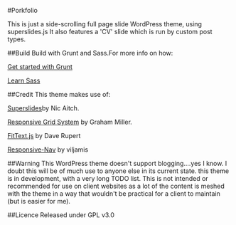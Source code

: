 #Porkfolio

This is just a side-scrolling full page slide WordPress theme, using superslides.js
It also features a 'CV' slide which is run by custom post types.

##Build
Build with Grunt and Sass.For more info on how:

[Get started with Grunt](http://gruntjs.com/getting-started)

[Learn Sass](http://sass-lang.com/guide)

##Credit
This theme makes use of:

[Superslides](https://github.com/nicinabox/superslides)by Nic Aitch.

[Responsive Grid System](https://github.com/grahammiller/ResponsiveGridSystem) by Graham Miller.

[FitText.js](http://daverupert.com) by Dave Rupert

[Responsive-Nav](https://github.com/viljamis/responsive-nav.js) by viljamis

##Warning
This WordPress theme doesn't support blogging....yes I know.
I doubt this will be of much use to anyone else in its current state.
this theme is in development, with a very long TODO list.
This is not intended or recommended for use on client websites as a lot of the content is meshed with the theme in a way that wouldn't be practical for a client to maintain (but is easier for me).


##Licence
Released under GPL v3.0
